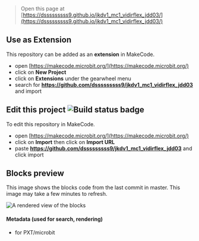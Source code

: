 
> Open this page at [https://dsssssssss9.github.io/jkdv1_mc1_vidirflex_jdd03/](https://dsssssssss9.github.io/jkdv1_mc1_vidirflex_jdd03/)

## Use as Extension

This repository can be added as an **extension** in MakeCode.

* open [https://makecode.microbit.org/](https://makecode.microbit.org/)
* click on **New Project**
* click on **Extensions** under the gearwheel menu
* search for **https://github.com/dsssssssss9/jkdv1_mc1_vidirflex_jdd03** and import

## Edit this project ![Build status badge](https://github.com/dsssssssss9/jkdv1_mc1_vidirflex_jdd03/workflows/MakeCode/badge.svg)

To edit this repository in MakeCode.

* open [https://makecode.microbit.org/](https://makecode.microbit.org/)
* click on **Import** then click on **Import URL**
* paste **https://github.com/dsssssssss9/jkdv1_mc1_vidirflex_jdd03** and click import

## Blocks preview

This image shows the blocks code from the last commit in master.
This image may take a few minutes to refresh.

![A rendered view of the blocks](https://github.com/dsssssssss9/jkdv1_mc1_vidirflex_jdd03/raw/master/.github/makecode/blocks.png)

#### Metadata (used for search, rendering)

* for PXT/microbit
<script src="https://makecode.com/gh-pages-embed.js"></script><script>makeCodeRender("{{ site.makecode.home_url }}", "{{ site.github.owner_name }}/{{ site.github.repository_name }}");</script>
